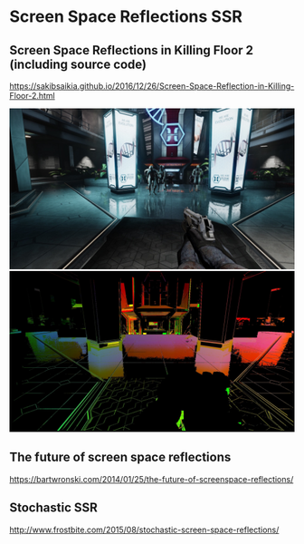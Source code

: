 # Screen Space Reflections SSR

## Screen Space Reflections in Killing Floor 2 (including source code)

https://sakibsaikia.github.io/2016/12/26/Screen-Space-Reflection-in-Killing-Floor-2.html

![](KF2-SSR-1.jpg)
![](KF2-SSR-4.jpg)

## The future of screen space reflections
https://bartwronski.com/2014/01/25/the-future-of-screenspace-reflections/

## Stochastic SSR
http://www.frostbite.com/2015/08/stochastic-screen-space-reflections/
